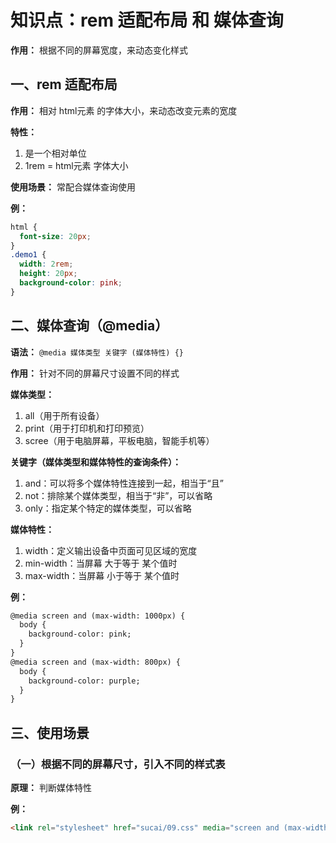 # 知识点：rem 适配布局 和 媒体查询

**作用：** 根据不同的屏幕宽度，来动态变化样式

## 一、rem 适配布局

**作用：** 相对 html元素 的字体大小，来动态改变元素的宽度

**特性：**
1. 是一个相对单位
2. 1rem = html元素 字体大小

**使用场景：** 常配合媒体查询使用

**例：**
```css
html {
  font-size: 20px;
}
.demo1 {
  width: 2rem;
  height: 20px;
  background-color: pink;
}
```

## 二、媒体查询（@media）

**语法：** `@media 媒体类型 关键字 (媒体特性) {}`

**作用：** 针对不同的屏幕尺寸设置不同的样式

**媒体类型：**
1. all（用于所有设备）
2. print（用于打印机和打印预览）
3. scree（用于电脑屏幕，平板电脑，智能手机等）

**关键字（媒体类型和媒体特性的查询条件）：**
1. and：可以将多个媒体特性连接到一起，相当于“且”
2. not：排除某个媒体类型，相当于“非”，可以省略
3. only：指定某个特定的媒体类型，可以省略

**媒体特性：**
1. width：定义输出设备中页面可见区域的宽度
2. min-width：当屏幕 大于等于 某个值时
3. max-width：当屏幕 小于等于 某个值时

**例：**
```html
@media screen and (max-width: 1000px) {
  body {
    background-color: pink;
  }
}
@media screen and (max-width: 800px) {
  body {
    background-color: purple;
  }
}
```

## 三、使用场景

### （一）根据不同的屏幕尺寸，引入不同的样式表

**原理：** 判断媒体特性

**例：**
```html
<link rel="stylesheet" href="sucai/09.css" media="screen and (max-width: 600px)" />
```
